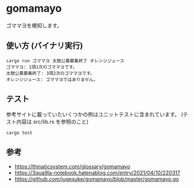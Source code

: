 # gomamayo

ゴママヨを検知します。

## 使い方 (バイナリ実行)

```
cargo run ゴママヨ 太鼓公募募集終了 オレンジジュース
ゴママヨ: 1項1次のゴママヨです。
太鼓公募募集終了: 3項2次のゴママヨです。
オレンジジュース: ゴママヨではありません。
```

## テスト

参考サイトに載っていたいくつかの例はユニットテストに含まれています。
(テスト内容は src/lib.rs を参照のこと)

```
cargo test
```

## 参考

- https://thinaticsystem.com/glossary/gomamayo
- https://3qua9la-notebook.hatenablog.com/entry/2021/04/10/220317
- https://github.com/jugesuke/gomamayo/blob/master/gomamayo.go
